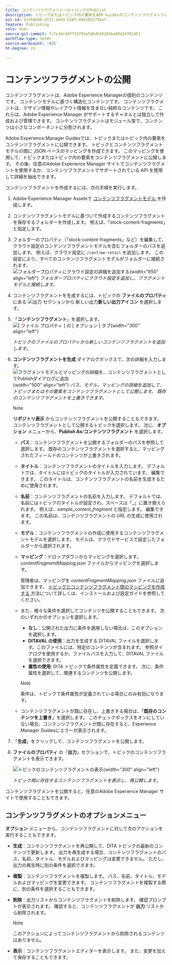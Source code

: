 ```yaml
---
title: コンテンツフラグメントへのトピックのPublish
description: トピックまたはトピック内の要素をAEM GuidesのコンテンツフラグメントにPublishします。  トピックのコンテンツフラグメントを表示して再公開する方法を説明します。
exl-id: b1769e48-d721-4e93-b10f-04b385272be7
feature: Publishing
role: User
source-git-commit: 7c7e3dcddf733793a5d6db50205ba60d24702451
workflow-type: tm+mt
source-wordcount: '925'
ht-degree: 1%

---
```


# コンテンツフラグメントの公開

コンテンツフラグメントは、Adobe Experience Managerの個別のコンテンツです。 コンテンツモデルに基づく構造化コンテンツです。 コンテンツフラグメントは、デザイン情報やレイアウト情報を含まない純粋なコンテンツです。 これらは、Adobe Experience Manager がサポートするチャネルとは独立して作成および管理できます。 コンテンツフラグメントはモジュール型で、コンテンツは小さなコンポーネントに分割されます。

Adobe Experience Manager Guidesでは、トピックまたはトピック内の要素をコンテンツフラグメントに公開できます。 トピックとコンテンツフラグメントモデルの間に JSON ベースのマッピングを作成できます。 このマッピングを使用して、トピックまたはトピック内の要素をコンテンツフラグメントに公開します。 その後、任意のAdobe Experience Manager サイトでコンテンツフラグメントを使用するか、コンテンツフラグメントでサポートされている API を使用して詳細を抽出できます。


コンテンツフラグメントを作成するには、次の手順を実行します。

1. Adobe Experience Manager Assetsで [ コンテンツフラグメントモデル ](https://experienceleague.adobe.com/docs/experience-manager-65/assets/content-fragments/content-fragments-models.html?lang=ja) を作成します。
1. コンテンツフラグメントモデルに基づいて作成するコンテンツフラグメントを保存するフォルダーを作成します。 例えば、「stock-content-fragments」と指定します。
1. フォルダーのプロパティ（「stock-content-fragments」など）を編集して、クラウド設定のコンテンツフラグメントモデルを含むフォルダーのパスを追加します。
例えば、クラウド設定に `/conf/we-retail` を追加します。 この設定により、すべてのコンテンツフラグメントモデルがフォルダーに接続されます。\
   ![ フォルダープロパティにクラウド設定の詳細を追加する ](images/fragment-folder-cloud-configuration.png){width="650" align="left"}
   *フォルダープロパティにクラウド設定を追加し、フラグメントモデルと接続します。*

1. コンテンツフラグメントを生成するには、トピックの **ファイルのプロパティ** にある ![ 出力 **セクションから** 新しい出力 ](./images/Add_icon.svg)**新しい出力アイコン** を選択します。
1. 「**コンテンツフラグメント**」を選択します。\
   ![[ ファイル プロパティ ] の [ オプション ] タブ ](./images/file-properties-outputs-tab.png){width="300" align="left"}

   *トピックのファイルのプロパティから新しいコンテンツフラグメントを追加します*。

1. **コンテンツフラグメントを生成** ダイアログボックスで、次の詳細を入力します。
   ![ フラグメントモデルとマッピングの詳細を、コンテンツフラグメントとしてPublishダイアログに追加 ](images/content-fragment-publish.png){width="500" align="left"}
   *パス、モデル、マッピングの詳細を追加して、トピックまたはその要素をコンテンツフラグメントとして公開します。 既存のコンテンツフラグメントを上書きできます。*

   >[!NOTE]
   >
   >**リポジトリ表示** からコンテンツフラグメントを公開することもできます。 コンテンツフラグメントとして公開するトピックを選択します。 次に、**オプション** メニューから、**Publish As**/**コンテンツフラグメント** を選択します。

   * **パス**：コンテンツフラグメントを公開するフォルダーのパスを参照して選択します。 既存のコンテンツフラグメントを選択すると、マッピングされたフィールドのコンテンツが上書きされます。
   * **タイトル**：コンテンツフラグメントのタイトルを入力します。 デフォルトでは、タイトルにはトピックのタイトルが入力されています。 編集できます。 このタイトルは、コンテンツフラグメントの名前を生成するために使用されます。
   * **名前**：コンテンツフラグメントの名前を入力します。 デフォルトでは、名前にはトピックのタイトルが設定され、スペースは「_」に置き換えられます。 例えば、*sample_content_fragment* と指定します。 編集できます。  この名前は、コンテンツフラグメントの URL の生成に使用されます。
   * **モデル**：コンテンツフラグメントの作成に使用するコンテンツフラグメントモデルを選択します。 モデルは、クラウドサービスで設定したフォルダーから選択されます。
   * **マッピング**：ドロップダウンからマッピングを選択します。 *contentFragmentMapping.json* ファイルからマッピングを選択します。



     管理者は、マッピングを *contentFragmentMapping.json* ファイルに追加できます。 [ トピックとコンテンツフラグメント間のマッピングを作成する ](../cs-install-guide/conf-content-fragment-mapping-cs.md) 方法について詳しくは、インストールおよび設定ガイドを参照してください。

   * また、様々な条件を選択してコンテンツを公開することもできます。  次のいずれかのオプションを選択します。


      * **なし**：公開された出力に条件を適用しない場合は、このオプションを選択します。
      * **DITAVAL の使用**：出力を生成する DITAVAL ファイルを選択します。このファイルには、特定のコンテンツが含まれます。 参照ダイアログを使用するか、ファイルパスを入力して、DITAVAL ファイルを選択できます。
      * **属性の使用**: DITA トピックで条件属性を定義できます。 次に、条件属性を選択して、関連するコンテンツを公開します。
     >[!NOTE]
     > 
     >条件は、トピックで条件属性が定義されている場合にのみ有効になります。



   * コンテンツフラグメントが既に存在し、上書きする場合は、「**既存のコンテンツを上書き**」を選択します。 このチェックボックスをオンにしていない場合、コンテンツフラグメントが既に存在すると、Experience Manager Guidesにエラーが表示されます。
1. 「**生成**」をクリックして、コンテンツフラグメントを公開します。

1. **ファイルのプロパティ** の「**出力**」セクションで、トピックのコンテンツフラグメントを表示できます。

   ![ トピックのコンテンツフラグメントの表示 ](images/outputs-options-menu.png){width="300" align="left"}

   *トピック用に存在するコンテンツフラグメントを表示し、再公開します*。


コンテンツフラグメントを公開すると、任意のAdobe Experience Manager サイトで使用することもできます。




## コンテンツフラグメントのオプションメニュー

**オプション** メニューから、コンテンツフラグメントに対して次のアクションを実行することもできます。

* **生成**：コンテンツフラグメントを再公開して、DITA トピックの最新のコンテンツで更新します。 出力を再生成する場合、コンテンツフラグメントのパス、名前、タイトル、モデルおよびマッピングは変更できません。 ただし、出力の再生時に別の条件を選択できます。

* **複製**：コンテンツフラグメントを複製します。 パス、名前、タイトル、モデルおよびマッピングを変更できます。 コンテンツフラグメントを複製する際に、別の条件を選択することもできます。

* **削除**：出力リストからコンテンツフラグメントを削除します。 確認プロンプトが表示されます。 確認すると、コンテンツフラグメントが **出力** リストから削除されます。

  >[!NOTE]
  >
  > このアクションによってコンテンツフラグメントから削除されるコンテンツはありません。

* **表示**：コンテンツフラグメントエディターを表示します。 また、変更を加えて保存することもできます。


